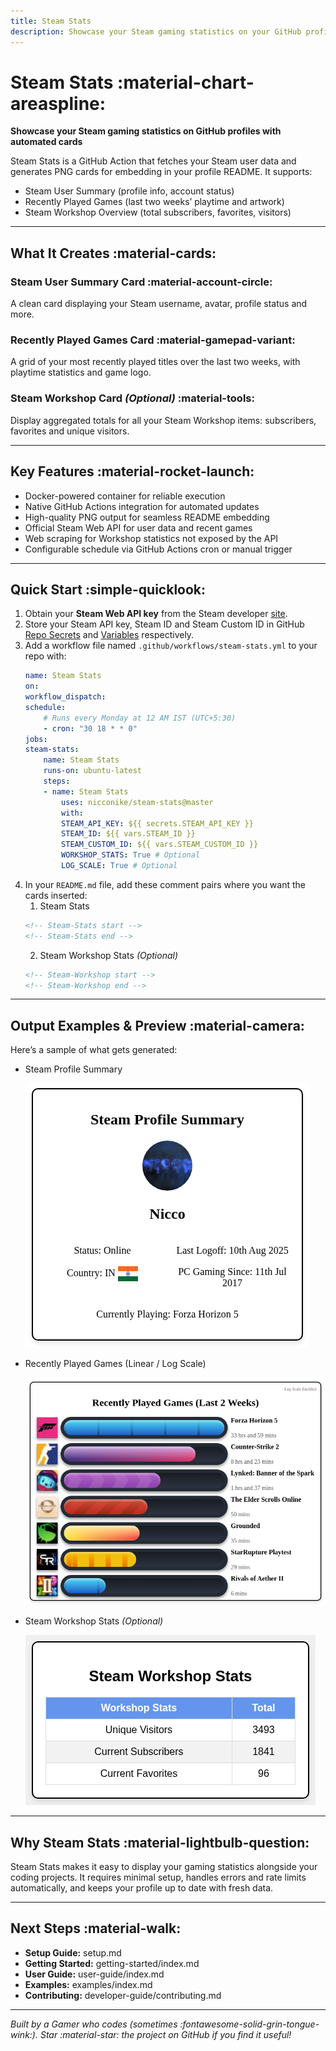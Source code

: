```yaml
---
title: Steam Stats
description: Showcase your Steam gaming statistics on your GitHub profile with automated cards
---
```


# Steam Stats :material-chart-areaspline:
**Showcase your Steam gaming statistics on GitHub profiles with automated cards**

Steam Stats is a GitHub Action that fetches your Steam user data and generates PNG cards for embedding in your profile README. It supports:

- Steam User Summary (profile info, account status)
- Recently Played Games (last two weeks’ playtime and artwork)
- Steam Workshop Overview (total subscribers, favorites, visitors)

---

## **What It Creates** :material-cards:

### **Steam User Summary Card** :material-account-circle:
A clean card displaying your Steam username, avatar, profile status and more.

### **Recently Played Games Card** :material-gamepad-variant:
A grid of your most recently played titles over the last two weeks, with playtime statistics and game logo.

### **Steam Workshop Card** *(Optional)* :material-tools:
Display aggregated totals for all your Steam Workshop items: subscribers, favorites and unique visitors.

---

## Key Features :material-rocket-launch:

- Docker-powered container for reliable execution
- Native GitHub Actions integration for automated updates
- High-quality PNG output for seamless README embedding
- Official Steam Web API for user data and recent games
- Web scraping for Workshop statistics not exposed by the API
- Configurable schedule via GitHub Actions cron or manual trigger

---

## Quick Start :simple-quicklook:

1. Obtain your **Steam Web API key** from the Steam developer [site](https://steamcommunity.com/dev).
2. Store your Steam API key, Steam ID and Steam Custom ID in GitHub [Repo Secrets](https://docs.github.com/en/actions/how-tos/write-workflows/choose-what-workflows-do/use-secrets) and [Variables](https://docs.github.com/en/actions/how-tos/write-workflows/choose-what-workflows-do/use-variables) respectively.
3. Add a workflow file named `.github/workflows/steam-stats.yml` to your repo with:
    ```yml
    name: Steam Stats
    on:
    workflow_dispatch:
    schedule:
        # Runs every Monday at 12 AM IST (UTC+5:30)
        - cron: "30 18 * * 0"
    jobs:
    steam-stats:
        name: Steam Stats
        runs-on: ubuntu-latest
        steps:
        - name: Steam Stats
            uses: nicconike/steam-stats@master
            with:
            STEAM_API_KEY: ${{ secrets.STEAM_API_KEY }}
            STEAM_ID: ${{ vars.STEAM_ID }}
            STEAM_CUSTOM_ID: ${{ vars.STEAM_CUSTOM_ID }}
            WORKSHOP_STATS: True # Optional
            LOG_SCALE: True # Optional
    ```
4. In your `README.md` file, add these comment pairs where you want the cards inserted:
    1. Steam Stats
    ```md
    <!-- Steam-Stats start -->
    <!-- Steam-Stats end -->
    ```
    2. Steam Workshop Stats *(Optional)*
    ```md
    <!-- Steam-Workshop start -->
    <!-- Steam-Workshop end -->
    ```
---

## Output Examples & Preview :material-camera:

Here’s a sample of what gets generated:

- Steam Profile Summary

    ![Steam Summary Card](assets/steam_summary.png)

- Recently Played Games (Linear / Log Scale)

    ![Recently Played Games](assets/recently_played_games.png)

- Steam Workshop Stats *(Optional)*

    ![Steam Workshop Stats](assets/steam_workshop_stats.png)

---

## Why Steam Stats :material-lightbulb-question:

Steam Stats makes it easy to display your gaming statistics alongside your coding projects. It requires minimal setup, handles errors and rate limits automatically, and keeps your profile up to date with fresh data.

---

## Next Steps :material-walk:

- **Setup Guide:** setup.md
- **Getting Started:** getting-started/index.md
- **User Guide:** user-guide/index.md
- **Examples:** examples/index.md
- **Contributing:** developer-guide/contributing.md

---

*Built by a Gamer who codes (sometimes :fontawesome-solid-grin-tongue-wink:). Star :material-star: the project on GitHub if you find it useful!*
